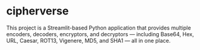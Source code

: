 # cipherverse
This project is a Streamlit-based Python application that provides multiple encoders, decoders, encryptors, and decryptors — including Base64, Hex, URL, Caesar, ROT13, Vigenere, MD5, and SHA1 — all in one place.

